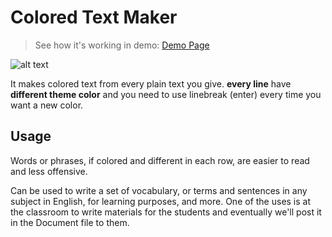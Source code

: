 # Colored Text Maker

> See how it's working in demo: 
[Demo Page](http://mmprogrammer.ir/tools/colored-text-v2/index.html)

![alt text](http://mmprogrammer.ir/tools/colored-text-v2/Screenshot.png)

It makes colored text from every plain text you give.
**every line** have **different theme color** and you need to use linebreak (enter) every time you want a new color.

## Usage


Words or phrases, if colored and different in each row, are easier to read and less offensive.

Can be used to write a set of vocabulary, or terms and sentences in any subject in English, for learning purposes, and more. One of the uses is at the classroom to write materials for the students and eventually we'll post it in the Document file to them.